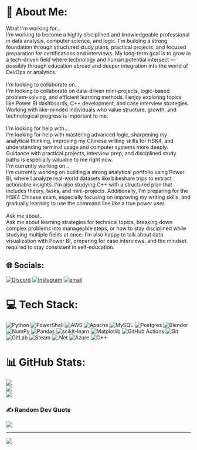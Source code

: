 # 💫 About Me:
What I'm working for…<br>I'm working to become a highly disciplined and knowledgeable professional in data analysis, computer science, and logic. I'm building a strong foundation through structured study plans, practical projects, and focused preparation for certifications and interviews. My long-term goal is to grow in a tech-driven field where technology and human potential intersect — possibly through education abroad and deeper integration into the world of DevOps or analytics.<br><br>I'm looking to collaborate on…<br>I'm looking to collaborate on data-driven mini-projects, logic-based problem-solving, and efficient learning methods. I enjoy exploring topics like Power BI dashboards, C++ development, and case interview strategies. Working with like-minded individuals who value structure, growth, and technological progress is important to me.<br><br>I'm looking for help with…<br>I'm looking for help with mastering advanced logic, sharpening my analytical thinking, improving my Chinese writing skills for HSK4, and understanding terminal usage and computer systems more deeply. Guidance with practical projects, interview prep, and disciplined study paths is especially valuable to me right now.<br>I'm currently working on…<br>I'm currently working on building a strong analytical portfolio using Power BI, where I analyze real-world datasets like bikeshare trips to extract actionable insights. I'm also studying C++ with a structured plan that includes theory, tasks, and mini-projects. Additionally, I'm preparing for the HSK4 Chinese exam, especially focusing on improving my writing skills, and gradually learning to use the command line like a true power user.<br><br>Ask me about…<br>Ask me about learning strategies for technical topics, breaking down complex problems into manageable steps, or how to stay disciplined while studying multiple fields at once. I’m also happy to talk about data visualization with Power BI, preparing for case interviews, and the mindset required to stay consistent in self-education.


## 🌐 Socials:
[![Discord](https://img.shields.io/badge/Discord-%237289DA.svg?logo=discord&logoColor=white)](https://discord.gg/taga7213) [![Instagram](https://img.shields.io/badge/Instagram-%23E4405F.svg?logo=Instagram&logoColor=white)](https://instagram.com/adamson1238897) [![email](https://img.shields.io/badge/Email-D14836?logo=gmail&logoColor=white)](mailto:tagirzhakupov1213@gmail.com) 

# 💻 Tech Stack:
![Python](https://img.shields.io/badge/python-3670A0?style=for-the-badge&logo=python&logoColor=ffdd54) ![PowerShell](https://img.shields.io/badge/PowerShell-%235391FE.svg?style=for-the-badge&logo=powershell&logoColor=white) ![AWS](https://img.shields.io/badge/AWS-%23FF9900.svg?style=for-the-badge&logo=amazon-aws&logoColor=white) ![Apache](https://img.shields.io/badge/apache-%23D42029.svg?style=for-the-badge&logo=apache&logoColor=white) ![MySQL](https://img.shields.io/badge/mysql-4479A1.svg?style=for-the-badge&logo=mysql&logoColor=white) ![Postgres](https://img.shields.io/badge/postgres-%23316192.svg?style=for-the-badge&logo=postgresql&logoColor=white) ![Blender](https://img.shields.io/badge/blender-%23F5792A.svg?style=for-the-badge&logo=blender&logoColor=white) ![NumPy](https://img.shields.io/badge/numpy-%23013243.svg?style=for-the-badge&logo=numpy&logoColor=white) ![Pandas](https://img.shields.io/badge/pandas-%23150458.svg?style=for-the-badge&logo=pandas&logoColor=white) ![scikit-learn](https://img.shields.io/badge/scikit--learn-%23F7931E.svg?style=for-the-badge&logo=scikit-learn&logoColor=white) ![Matplotlib](https://img.shields.io/badge/Matplotlib-%23ffffff.svg?style=for-the-badge&logo=Matplotlib&logoColor=black) ![GitHub Actions](https://img.shields.io/badge/github%20actions-%232671E5.svg?style=for-the-badge&logo=githubactions&logoColor=white) ![Git](https://img.shields.io/badge/git-%23F05033.svg?style=for-the-badge&logo=git&logoColor=white) ![GitLab](https://img.shields.io/badge/gitlab-%23181717.svg?style=for-the-badge&logo=gitlab&logoColor=white) ![Steam](https://img.shields.io/badge/steam-%23000000.svg?style=for-the-badge&logo=steam&logoColor=white) ![.Net](https://img.shields.io/badge/.NET-5C2D91?style=for-the-badge&logo=.net&logoColor=white) ![Azure](https://img.shields.io/badge/azure-%230072C6.svg?style=for-the-badge&logo=microsoftazure&logoColor=white) ![C++](https://img.shields.io/badge/c++-%2300599C.svg?style=for-the-badge&logo=c%2B%2B&logoColor=white)
# 📊 GitHub Stats:
![](https://github-readme-stats.vercel.app/api?username=taga1234&theme=shadow_blue&hide_border=false&include_all_commits=true&count_private=false)<br/>
![](https://nirzak-streak-stats.vercel.app/?user=taga1234&theme=shadow_blue&hide_border=false)<br/>
![](https://github-readme-stats.vercel.app/api/top-langs/?username=taga1234&theme=shadow_blue&hide_border=false&include_all_commits=true&count_private=false&layout=compact)

### ✍️ Random Dev Quote
![](https://quotes-github-readme.vercel.app/api?type=horizontal&theme=radical)

---
[![](https://visitcount.itsvg.in/api?id=taga1234&icon=0&color=0)](https://visitcount.itsvg.in)

<!-- Proudly created with GPRM ( https://gprm.itsvg.in ) -->
